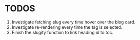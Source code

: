 # TODOS

1. Investigate fetching slug every time hover over the blog card.
2. Investigate re-rendering every time the tag is selected.
3. Finish the slugify function to link heading id to toc.
